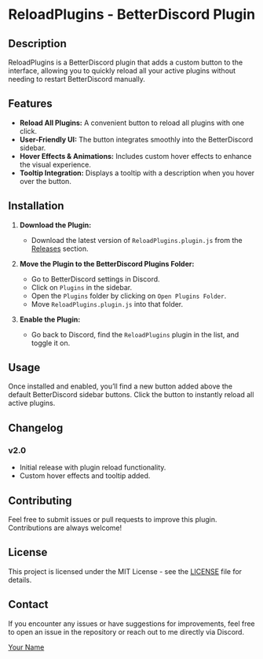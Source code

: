 # ReloadPlugins - BetterDiscord Plugin

## Description
ReloadPlugins is a BetterDiscord plugin that adds a custom button to the interface, allowing you to quickly reload all your active plugins without needing to restart BetterDiscord manually.

## Features
- **Reload All Plugins:** A convenient button to reload all plugins with one click.
- **User-Friendly UI:** The button integrates smoothly into the BetterDiscord sidebar.
- **Hover Effects & Animations:** Includes custom hover effects to enhance the visual experience.
- **Tooltip Integration:** Displays a tooltip with a description when you hover over the button.

## Installation
1. **Download the Plugin:**
   - Download the latest version of `ReloadPlugins.plugin.js` from the [Releases](https://github.com/timer23/ReloadPlugins/releases) section.

2. **Move the Plugin to the BetterDiscord Plugins Folder:**
   - Go to BetterDiscord settings in Discord.
   - Click on `Plugins` in the sidebar.
   - Open the `Plugins` folder by clicking on `Open Plugins Folder`.
   - Move `ReloadPlugins.plugin.js` into that folder.

3. **Enable the Plugin:**
   - Go back to Discord, find the `ReloadPlugins` plugin in the list, and toggle it on.

## Usage
Once installed and enabled, you’ll find a new button added above the default BetterDiscord sidebar buttons. Click the button to instantly reload all active plugins.

## Changelog
### v2.0
- Initial release with plugin reload functionality.
- Custom hover effects and tooltip added.

## Contributing
Feel free to submit issues or pull requests to improve this plugin. Contributions are always welcome!

## License
This project is licensed under the MIT License - see the [LICENSE](LICENSE) file for details.

## Contact
If you encounter any issues or have suggestions for improvements, feel free to open an issue in the repository or reach out to me directly via Discord.

[Your Name](https://github.com/timer23)
